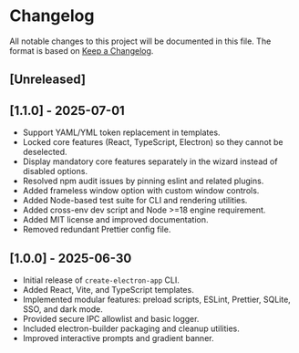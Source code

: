 # Changelog

All notable changes to this project will be documented in this file. The format is based on [Keep a Changelog](https://keepachangelog.com/en/1.0.0/).

## [Unreleased]

## [1.1.0] - 2025-07-01
- Support YAML/YML token replacement in templates.
- Locked core features (React, TypeScript, Electron) so they cannot be deselected.
- Display mandatory core features separately in the wizard instead of disabled options.
- Resolved npm audit issues by pinning eslint and related plugins.
- Added frameless window option with custom window controls.
- Added Node-based test suite for CLI and rendering utilities.
- Added cross-env dev script and Node >=18 engine requirement.
- Added MIT license and improved documentation.
- Removed redundant Prettier config file.

## [1.0.0] - 2025-06-30
- Initial release of `create-electron-app` CLI.
- Added React, Vite, and TypeScript templates.
- Implemented modular features: preload scripts, ESLint, Prettier, SQLite, SSO, and dark mode.
- Provided secure IPC allowlist and basic logger.
- Included electron-builder packaging and cleanup utilities.
- Improved interactive prompts and gradient banner.
